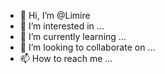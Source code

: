- 👋 Hi, I’m @Limire
- 👀 I’m interested in ...
- 🌱 I’m currently learning ...
- 💞️ I’m looking to collaborate on ...
- 📫 How to reach me ...

<!---
Limire/Limire is a ✨ special ✨ repository because its `README.md` (this file) appears on your GitHub profile.
You can click the Preview link to take a look at your changes.
--->
